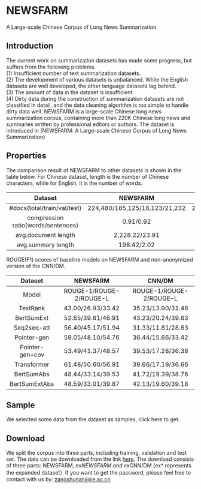 # NEWSFARM
A Large-scale Chinese Corpus of Long News Summarization
## Introduction
The current work on summarization datasets has made some progress, but suffers from the following problems.   
(1) Insufficient number of text summarization datasets.     
(2) The development of various datasets is unbalanced. While the English datasets are well developed, the other language datasets lag behind.   
(3) The amount of data in the dataset is insufficient.   
(4) Dirty data during the construction of summarization datasets are not classified in detail, and the data cleaning algorithm is too simple to handle dirty data well.
NEWSFARM is a large-scale Chinese long news summarization corpus, containing more than 220K Chinese long news and summaries written by professional editors or authors.
The dataset is introduced in (NEWSFARM: A Large-scale Chinese Corpus of Long News Summarization)

## Properties
The comparison result of NEWSFARM to other datasets is shown in the table below. For Chinese dataset, length is the number of Chinese characters, while for English, it is the number of words.

| Dataset | NEWSFARM | LCSTS | CNN/DM |
| :---: | :---: | :---: | :---: |
| #docs(total/train/val/test) | 224,480/185,125/18,123/21,232 | 2,412,163/2,400,391/10,666/1,106 | 312,085/287,227/13,368/11,490 |
| compression ratio(words/sentences) | 0.91/0.92 | 0.83/0.90 | 0.93/0.88 |
| avg.document length | 2,228.22/23.91 | 108.80/10.13 | 687.09/31.66 |
| avg.summary length | 198.42/2.02 | 19.00/1.00 | 48.49/3.73 |

ROUGE(F1) scores of baseline models on NEWSFARM and non-anonymized version of the CNN/DM.

| Dataset | NEWSFARM | CNN/DM |
| :---: | :---: | :---: |
| Model   |ROUGE-1/ROUGE-2/ROUGE-L|ROUGE-1/ROUGE-2/ROUGE-L|
|TextRank |43.00/26.93/33.42|35.23/13.90/31.48|
|BertSumExt|52.65/39.61/46.91|43.23/20.24/39.63|
|Seq2seq-att|56.40/45.17/51.94|31.33/11.81/28.83|
|Pointer-gen|59.05/48.10/54.76|36.44/15.66/33.42|
|Pointer-gen+cov|53.49/41.37/48.57|39.53/17.28/36.38|
|Transformer|61.48/50.60/56.91|39.66/17.19/36.66|
|BertSumAbs|48.44/33.14/39.53|41.72/19.39/38.76|
|BertSumExtAbs|48.59/33.01/39.87|42.13/19.60/39.18|

## Sample
We selected some data from the dataset as samples, click here to get.

## Download
We split the corpus into three parts, including training, validation and test set. The data can be downloaded from the link [here](https://pan.baidu.com/s/1fWg-zdACqUE_DxNHRnbjNw). The download consists of three parts: NEWSFARM, ex*NEWSFARM and ex*CNN/DM.(ex* represents the expanded dataset）If you want to get the password, please feel free to contact with us by: zangshunan@iie.ac.cn
